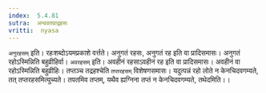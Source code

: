 ```yaml
---
index:  5.4.81
sutra:  अन्ववतप्राद्रहसः
vritti:  nyasa
---
```


`अनुरहसम्` इति। रहःशब्दोऽयमप्रकाशे वर्त्तते। अनुगतं रहसः, अनुगतं रह इति वा प्रादिसमासः। अनुगतं रहोऽस्मिन्निति बहुव्रीहिर्वा। `अवरहसम्` इति। अवहीनं रहसाऽवहीनं रह इति वा प्रादिसमासः। अवहीनं वा रहोऽस्मिन्निति बहुव्रीहिः। तप्तञ्च तद्रहश्चेति `तप्तरहसम्` विशेषणसमासः। यदुत्पन्नं रहो लोते न केनचिदवगम्यते, तत् तप्तरहसमित्युच्यते। तपतमिव तप्तम्, यथैव ह्यग्निना तप्तं न केनचिदवगम्यते, तथेदमिति।।


